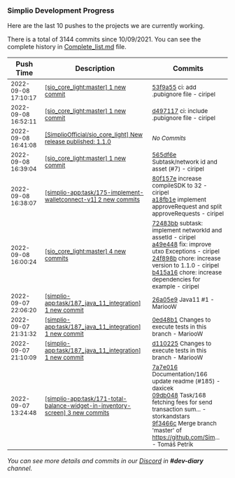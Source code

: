
### Simplio Development Progress

Here are the last 10 pushes to the projects we are currently working.

There is a total of 3144 commits since 10/09/2021. You can see the complete history in
 [Complete_list.md](Complete_list.md) file.

| Push Time | Description | Commits |
| --- | --- | --- |
| <sub>2022-09-08 17:10:17</sub> | <sub>[[sio_core_light:master] 1 new commit](https://github.com/SimplioOfficial/sio_core_light/commit/53f9a55d8522b3ff0f5121989c746d8d29ca9399)</sub> | <sub>[53f9a55](https://github.com/SimplioOfficial/sio_core_light/commit/53f9a55d8522b3ff0f5121989c746d8d29ca9399) ci: add .pubignore file - ciripel</sub> |
| <sub>2022-09-08 16:52:11</sub> | <sub>[[sio_core_light:master] 1 new commit](https://github.com/SimplioOfficial/sio_core_light/commit/d497117c60b62efa3ee8fe41d164156d80a84cb0)</sub> | <sub>[d497117](https://github.com/SimplioOfficial/sio_core_light/commit/d497117c60b62efa3ee8fe41d164156d80a84cb0) ci: include .pubignore file - ciripel</sub> |
| <sub>2022-09-08 16:41:08</sub> | <sub>[[SimplioOfficial/sio_core_light] New release published: 1\.1\.0](https://github.com/SimplioOfficial/sio_core_light/releases/tag/1.1.0)</sub> | <sub>_No Commits_</sub> |
| <sub>2022-09-08 16:39:04</sub> | <sub>[[sio_core_light:master] 1 new commit](https://github.com/SimplioOfficial/sio_core_light/commit/565df6e3d864aa4c13a3c4a970c8cbdc867336ca)</sub> | <sub>[565df6e](https://github.com/SimplioOfficial/sio_core_light/commit/565df6e3d864aa4c13a3c4a970c8cbdc867336ca) Subtask/network id and asset (#7) - ciripel</sub> |
| <sub>2022-09-08 16:38:07</sub> | <sub>[[simplio-app:task/175\-implement\-walletconnect\-v1] 2 new commits](https://github.com/SimplioOfficial/simplio-app/compare/10d3c76731d9...a18fb1e1f529)</sub> | <sub>[80f157e](https://github.com/SimplioOfficial/simplio-app/commit/80f157eb12f95af690324d56b2f0480b7171de94) increase compileSDK to 32 - ciripel<br>[a18fb1e](https://github.com/SimplioOfficial/simplio-app/commit/a18fb1e1f5290a1b6ef55eeda24d711df1cf2754) implement approveRequest and split approveRequests - ciripel</sub> |
| <sub>2022-09-08 16:00:24</sub> | <sub>[[sio_core_light:master] 4 new commits](https://github.com/SimplioOfficial/sio_core_light/compare/4656f6c01d0a...b415a1627d78)</sub> | <sub>[72483bb](https://github.com/SimplioOfficial/sio_core_light/commit/72483bb8800734fd600b88e3312b8706f822feef) subtask: implement networkId and assetId - ciripel<br>[a49e448](https://github.com/SimplioOfficial/sio_core_light/commit/a49e4483dad61f51145cf39cd624b2a287986fd5) fix: improve utxo Exceptions - ciripel<br>[24f898b](https://github.com/SimplioOfficial/sio_core_light/commit/24f898b838a247870b584581810d7cdf75d733c3) chore: increase version to 1.1.0 - ciripel<br>[b415a16](https://github.com/SimplioOfficial/sio_core_light/commit/b415a1627d78daabd317fe93a0a13a2aec5f6a6d) chore: increase dependencies for example - ciripel</sub> |
| <sub>2022-09-07 22:06:20</sub> | <sub>[[simplio-app:task/187\_java\_11\_integration] 1 new commit](https://github.com/SimplioOfficial/simplio-app/commit/26a05e9b0ce61f2dd59f5a4f2ff5de2d1b1be3bb)</sub> | <sub>[26a05e9](https://github.com/SimplioOfficial/simplio-app/commit/26a05e9b0ce61f2dd59f5a4f2ff5de2d1b1be3bb) Java11 #1 - MariooW</sub> |
| <sub>2022-09-07 21:31:32</sub> | <sub>[[simplio-app:task/187\_java\_11\_integration] 1 new commit](https://github.com/SimplioOfficial/simplio-app/commit/0ed48b18b16b8217856b04da2f5024d01b8255a0)</sub> | <sub>[0ed48b1](https://github.com/SimplioOfficial/simplio-app/commit/0ed48b18b16b8217856b04da2f5024d01b8255a0) Changes to execute tests in this branch - MariooW</sub> |
| <sub>2022-09-07 21:10:09</sub> | <sub>[[simplio-app:task/187\_java\_11\_integration] 1 new commit](https://github.com/SimplioOfficial/simplio-app/commit/d11022596167dbdcb7c1531fded5d36263ae8c9f)</sub> | <sub>[d110225](https://github.com/SimplioOfficial/simplio-app/commit/d11022596167dbdcb7c1531fded5d36263ae8c9f) Changes to execute tests in this branch - MariooW</sub> |
| <sub>2022-09-07 13:24:48</sub> | <sub>[[simplio-app:task/171\-total\-balance\-widget\-in\-inventory\-screen] 3 new commits](https://github.com/SimplioOfficial/simplio-app/compare/a05e734e0293...9f3466cc615d)</sub> | <sub>[7a7e016](https://github.com/SimplioOfficial/simplio-app/commit/7a7e016de6253600db710ac21b7b823097848477) Documentation/166 update readme (#185) - daxicek<br>[09db048](https://github.com/SimplioOfficial/simplio-app/commit/09db0488962a93a16eb339ea7a1f7936a116eb81) Task/168 fetching fees for send transaction sum... - storkandstars<br>[9f3466c](https://github.com/SimplioOfficial/simplio-app/commit/9f3466cc615d431309d2c31c643a0e97b247ff24) Merge branch 'master' of https://github.com/Sim... - Tomáš Petrík</sub> |

_You can see more details and commits in our [Discord](https://discord.gg/aKhjuwZmdP) in **#dev-diary** channel._
